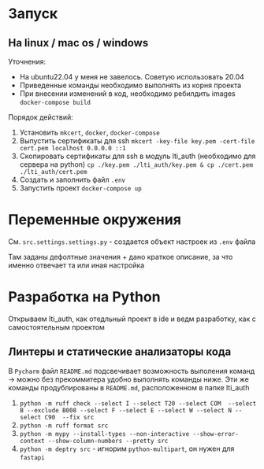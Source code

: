 # Запуск

## На linux / mac os / windows

Уточнения:
- На ubuntu22.04 у меня не завелось. Советую использовать 20.04 
- Приведенные команды необходимо выполнять из корня проекта
- При внесении изменений в код, необходимо ребилдить images `docker-compose build`

Порядок действий:
1. Установить `mkcert`, `docker`, `docker-compose`
2. Выпустить сертификаты для ssh `mkcert -key-file key.pem -cert-file cert.pem localhost 0.0.0.0 ::1`
3. Скопировать сертификаты для ssh в модуль lti_auth (необходимо для сервера на python) `cp ./key.pem ./lti_auth/key.pem & cp ./cert.pem ./lti_auth/cert.pem`
4. Создать и заполнить файл `.env`
5. Запустить проект `docker-compose up`


# Переменные окружения

См. `src.settings.settings.py` - создается объект настроек из `.env` файла

Там заданы дефолтные значения + дано краткое описание, за что именно отвечает та или иная настройка


# Разработка на Python

Открываем lti_auth, как отедльный проект в ide и ведм разработку, как с самостоятельным проектом

## Линтеры и статические анализаторы кода

В `Pycharm` файл `README.md` подсвечивает возможность выполения команд -> можно без прекоммитера удобно выполнять
 команды ниже. Эти же команды продублированы в `README.md`, расположенном в папке lti_auth

1. `python -m ruff check --select I --select T20 --select COM  --select B --exclude B008 --select F --select E --select W --select N --select C90  --fix src`
2. `python -m ruff format src`
3. `python -m mypy --install-types --non-interactive --show-error-context --show-column-numbers --pretty src`
4. `python -m deptry src` - игнорим `python-multipart`, он нужен для `fastapi`
